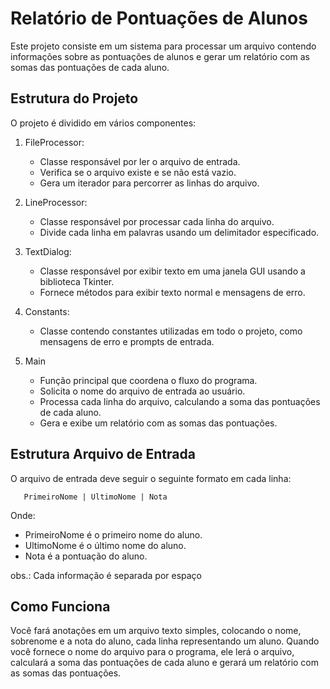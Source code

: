 
# Relatório de Pontuações de Alunos

Este projeto consiste em um sistema para processar um arquivo contendo informações sobre as pontuações de alunos e gerar um relatório com as somas das pontuações de cada aluno.

## Estrutura do Projeto

O projeto é dividido em vários componentes:

1. FileProcessor:

   - Classe responsável por ler o arquivo de entrada.
   - Verifica se o arquivo existe e se não está vazio.
   - Gera um iterador para percorrer as linhas do arquivo.

2. LineProcessor:

   - Classe responsável por processar cada linha do arquivo.
   - Divide cada linha em palavras usando um delimitador especificado.

3. TextDialog:

   - Classe responsável por exibir texto em uma janela GUI usando a biblioteca Tkinter.
   - Fornece métodos para exibir texto normal e mensagens de erro.

4. Constants:

   - Classe contendo constantes utilizadas em todo o projeto, como mensagens de erro e prompts de entrada.

5. Main

   - Função principal que coordena o fluxo do programa.
   - Solicita o nome do arquivo de entrada ao usuário.
   - Processa cada linha do arquivo, calculando a soma das pontuações de cada aluno.
   - Gera e exibe um relatório com as somas das pontuações.

## Estrutura Arquivo de Entrada 

O arquivo de entrada deve seguir o seguinte formato em cada linha:

 ```
    PrimeiroNome | UltimoNome | Nota
 ```

Onde:

- PrimeiroNome é o primeiro nome do aluno.
- UltimoNome é o último nome do aluno.
- Nota é a pontuação do aluno.

obs.: Cada informação é separada por espaço

## Como Funciona

Você fará anotações em um arquivo texto simples, colocando o nome, sobrenome e a nota do aluno, cada linha representando um aluno. Quando você fornece o nome do arquivo para o programa, ele lerá o arquivo, calculará a soma das pontuações de cada aluno e gerará um relatório com as somas das pontuações.
